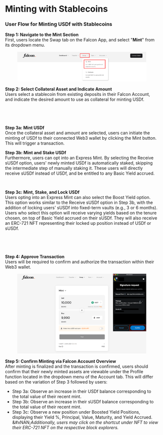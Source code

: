# Minting with Stablecoins

### User Flow for Minting USDf with Stablecoins

**Step 1: Navigate to the Mint Section**\
First, users locate the Swap tab on the Falcon App, and select "**Mint**" from its dropdown menu.

<figure><img src="../../../../.gitbook/assets/image (11).png" alt=""><figcaption></figcaption></figure>

**Step 2: Select Collateral Asset and Indicate Amount**\
Users select a stablecoin from existing deposits in their Falcon Account, and indicate the desired amount to use as collateral for minting USDf.

<div><figure><img src="../../../../.gitbook/assets/Screenshot 2025-04-01 at 7.02.21 PM.png" alt=""><figcaption></figcaption></figure> <figure><img src="../../../../.gitbook/assets/Screenshot 2025-04-01 at 6.59.19 PM.png" alt=""><figcaption></figcaption></figure></div>

**Step 3a: Mint USDf**\
Once the collateral asset and amount are selected, users can initiate the minting of USDf to their connected Web3 wallet by clicking the Mint button. This will trigger a transaction.

**Step 3b: Mint and Stake USDf**\
Furthermore, users can opt into an Express Mint. By selecting the Receive sUSDf option, users' newly minted USDf is automatically staked, skipping the intermediate step of manually staking it. These users will directly receive sUSDf instead of USDf, and be entitled to any Basic Yield accrued.&#x20;

<figure><img src="../../../../.gitbook/assets/Screenshot 2025-04-01 at 8.02.39 PM.png" alt="" width="295"><figcaption></figcaption></figure>

**Step 3c: Mint, Stake, and Lock USDf**\
Users opting into an Express Mint can also select the Boost Yield option. This option works similar to the Receive sUSDf option in Step 3b, with the addition of locking users' sUSDf into fixed-term vaults (e.g., 3 or 6 months). Users who select this option will receive varying yields based on the tenure chosen, on top of Basic Yield accrued on their sUSDf. They will also receive an ERC-721 NFT representing their locked up position instead of USDf or sUSDf.

<div><figure><img src="../../../../.gitbook/assets/Screenshot 2025-04-02 at 11.31.41 AM.png" alt="" width="322"><figcaption></figcaption></figure> <figure><img src="../../../../.gitbook/assets/Screenshot 2025-04-02 at 11.31.49 AM.png" alt="" width="347"><figcaption></figcaption></figure></div>

**Step 4: Approve Transaction**\
Users will be required to confirm and authorize the transaction within their Web3 wallet.

<figure><img src="../../../../.gitbook/assets/image (13).png" alt="" width="563"><figcaption></figcaption></figure>

**Step 5: Confirm Minting via Falcon Account Overview**\
After minting is finalized and the transaction is confirmed, users should confirm that their newly minted assets are viewable under the Profile function located in the dropdown menu of the Account tab. This will differ based on the variation of Step 3 followed by users:

* Step 3a: Observe an increase in their USDf balance corresponding to the total value of their recent mint.
* Step 3b: Observe an increase in their sUSDf balance corresponding to the total value of their recent mint.
* Step 3c: Observe a new position under Boosted Yield Positions, displaying their Yield %, Principal, Value, Maturity, and Yield Accrued.\
  &#xNAN;_&#x41;dditionally, users may click on the shortcut under NFT to view their ERC-721 NFT on the respective block explorers._

<figure><img src="../../../../.gitbook/assets/Screenshot 2025-04-02 at 2.49.56 PM.png" alt="" width="563"><figcaption></figcaption></figure>
